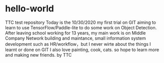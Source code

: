 # hello-world
TTC test repository
Today is the 10/30/2020 my first trial on GIT aiming to learn to use TensorFlow/Paddle-lite to do some work on Object Detection.
After leaving school working for 13 years, my main work is on Middle Company Network building and maintance, small information system development such
as HR/workflow，but I never wirte about the things I learnt or done on GIT
I also love painting, cook, cats.
so hope to learn more and making new friends.
by TTC 

